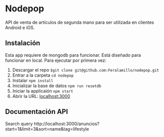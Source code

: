 # Nodepop

API de venta de artículos de segunda mano para ser utilizada en clientes Android e iOS.

## Instalación

Esta app requiere de mongodb para funcionar. Está diseñado para funcionar en local. Para ejecutar por primera vez:

1. Descargar el repo `$git clone git@github.com:Feralamillo/nodepop.git`
2. Entrar a la carpeta `cd nodepop`
3. Instalar `npm install`
4. Inicializar la base de datos `npm run resetdb`
5. Iniciar la applicaión `npm start`
6. Abrir la URL: [localhost:3000](http://localhost:3000)

## Documentación API

Search query
http://localhost:3000/anuncios?start=1&limit=3&sort=name&tag=lifestyle
